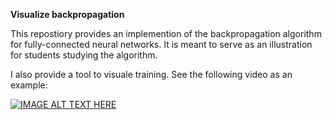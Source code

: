 **Visualize backpropagation**

This repostiory provides an implemention of the backpropagation algorithm for fully-connected
neural networks. It is meant to serve as an illustration for students studying the algorithm.

I also provide a tool to visuale training. See the following video as an example:

[![IMAGE ALT TEXT HERE](https://img.youtube.com/vi/UV7JLGZHt80/0.jpg)](https://www.youtube.com/watch?v=UV7JLGZHt80)
